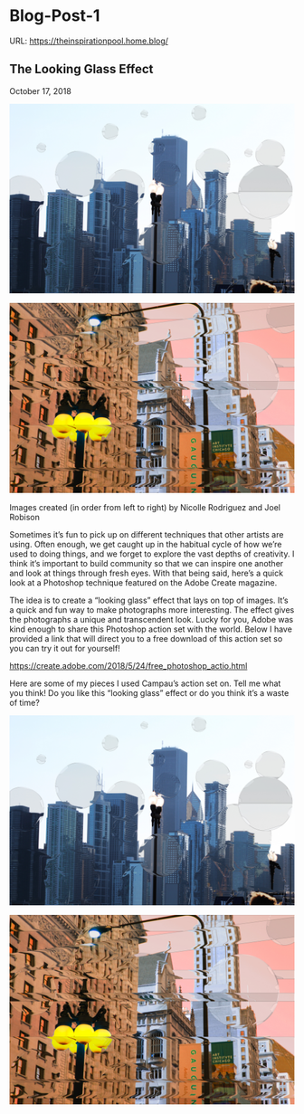# Blog-Post-1

URL: https://theinspirationpool.home.blog/

## The Looking Glass Effect
October 17, 2018

![adobe pictures](thefloatingcity.jpg)

![Wacom Tablet](chicagoedit.jpg)

Images created (in order from left to right) by Nicolle Rodriguez and Joel Robison

Sometimes it’s fun to pick up on different techniques that other artists are using. Often enough, we get caught up in the habitual cycle of how we’re used to doing things, and we forget to explore the vast depths of creativity.  I think it’s important to build community so that we can inspire one another and look at things through fresh eyes. With that being said, here’s a quick look at a Photoshop technique featured on the Adobe Create magazine.

The idea is to create a “looking glass” effect that lays on top of images. It’s a quick and fun way to make photographs more interesting. The effect gives the photographs a unique and transcendent look. Lucky for you, Adobe was kind enough to share this Photoshop action set with the world. Below I have provided a link that will direct you to a free download of this action set so you can try it out for yourself!

https://create.adobe.com/2018/5/24/free_photoshop_actio.html

Here are some of my pieces I used Campau’s action set on. Tell me what you think! Do you like this “looking glass” effect or do you think it’s a waste of time?

![Wacom Tablet](thefloatingcity.jpg)

![Wacom Tablet](chicagoedit.jpg)

